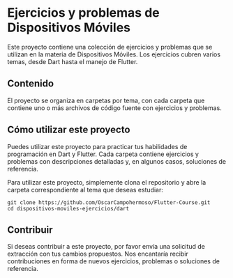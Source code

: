 # Ejercicios y problemas de Dispositivos Móviles

Este proyecto contiene una colección de ejercicios y problemas que se utilizan en la materia de Dispositivos Móviles. Los ejercicios cubren varios temas, desde Dart hasta el manejo de Flutter.

## Contenido

El proyecto se organiza en carpetas por tema, con cada carpeta que contiene uno o más archivos de código fuente con ejercicios y problemas.

## Cómo utilizar este proyecto

Puedes utilizar este proyecto para practicar tus habilidades de programación en Dart y Flutter. Cada carpeta contiene ejercicios y problemas con descripciones detalladas y, en algunos casos, soluciones de referencia.

Para utilizar este proyecto, simplemente clona el repositorio y abre la carpeta correspondiente al tema que deseas estudiar:

```console
git clone https://github.com/OscarCampohermoso/Flutter-Course.git
cd dispositivos-moviles-ejercicios/dart
```

## Contribuir

Si deseas contribuir a este proyecto, por favor envía una solicitud de extracción con tus cambios propuestos. Nos encantaría recibir contribuciones en forma de nuevos ejercicios, problemas o soluciones de referencia.

